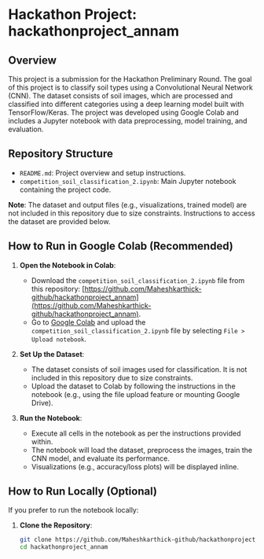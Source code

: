# Hackathon Project: hackathonproject_annam

## Overview
This project is a submission for the Hackathon Preliminary Round. The goal of this project is to classify soil types using a Convolutional Neural Network (CNN). The dataset consists of soil images, which are processed and classified into different categories using a deep learning model built with TensorFlow/Keras. The project was developed using Google Colab and includes a Jupyter notebook with data preprocessing, model training, and evaluation.

## Repository Structure
- `README.md`: Project overview and setup instructions.
- `competition_soil_classification_2.ipynb`: Main Jupyter notebook containing the project code.

**Note**: The dataset and output files (e.g., visualizations, trained model) are not included in this repository due to size constraints. Instructions to access the dataset are provided below.

## How to Run in Google Colab (Recommended)
1. **Open the Notebook in Colab**:
   - Download the `competition_soil_classification_2.ipynb` file from this repository: [https://github.com/Maheshkarthick-github/hackathonproject_annam](https://github.com/Maheshkarthick-github/hackathonproject_annam).
   - Go to [Google Colab](https://colab.research.google.com/) and upload the `competition_soil_classification_2.ipynb` file by selecting `File > Upload notebook`.

2. **Set Up the Dataset**:
   - The dataset consists of soil images used for classification. It is not included in this repository due to size constraints.
   - Upload the dataset to Colab by following the instructions in the notebook (e.g., using the file upload feature or mounting Google Drive).

3. **Run the Notebook**:
   - Execute all cells in the notebook as per the instructions provided within.
   - The notebook will load the dataset, preprocess the images, train the CNN model, and evaluate its performance.
   - Visualizations (e.g., accuracy/loss plots) will be displayed inline.

## How to Run Locally (Optional)
If you prefer to run the notebook locally:
1. **Clone the Repository**:
   ```bash
   git clone https://github.com/Maheshkarthick-github/hackathonproject_annam.git
   cd hackathonproject_annam
